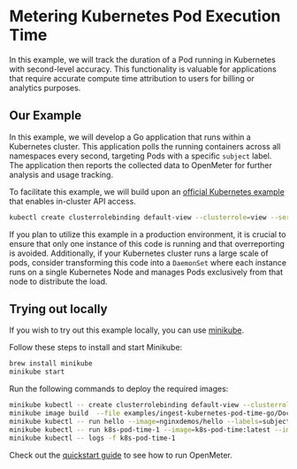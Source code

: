 # Metering Kubernetes Pod Execution Time

In this example, we will track the duration of a Pod running in Kubernetes with second-level accuracy.
This functionality is valuable for applications that require accurate compute time attribution to users for billing or analytics purposes.

## Our Example

In this example, we will develop a Go application that runs within a Kubernetes cluster. This application polls the running containers across all namespaces every second, targeting Pods with a specific `subject` label. The application then reports the collected data to OpenMeter for further analysis and usage tracking.

To facilitate this example, we will build upon an [official Kubernetes example]((https://github.com/kubernetes/client-go/tree/master/examples/in-cluster-client-configuration)) that enables in-cluster API access.

```sh
kubectl create clusterrolebinding default-view --clusterrole=view --serviceaccount=default:default
```

If you plan to utilize this example in a production environment, it is crucial to ensure that only one instance of this code is running and that overreporting is avoided.
Additionally, if your Kubernetes cluster runs a large scale of pods, consider transforming this code into a `DaemonSet` where each instance runs on a single Kubernetes Node and manages Pods exclusively from that node to distribute the load.

## Trying out locally

If you wish to try out this example locally, you can use [minikube](https://minikube.sigs.k8s.io/).

Follow these steps to install and start Minikube:

```sh
brew install minikube
minikube start
```

Run the following commands to deploy the required images:

```sh
minikube kubectl -- create clusterrolebinding default-view --clusterrole=view --serviceaccount=default:default
minikube image build  --file examples/ingest-kubernetes-pod-time-go/Dockerfile -t k8s-pod-time:latest ../..
minikube kubectl -- run hello --image=nginxdemos/hello --labels=subject=customer-1
minikube kubectl -- run k8s-pod-time-1 --image=k8s-pod-time:latest --image-pull-policy=Never
minikube kubectl -- logs -f k8s-pod-time-1
```

Check out the [quickstart guide](/quickstart) to see how to run OpenMeter.
